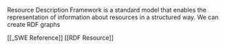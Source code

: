 Resource Description Framework is a standard model that enables the representation of information about resources in a structured way. We can create RDF graphs 


[[_SWE Reference]]
[[RDF Resource]]